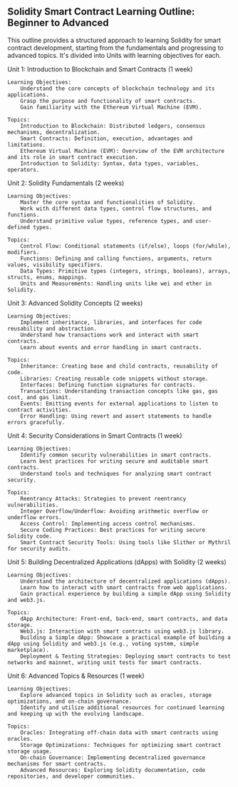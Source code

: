 ## Solidity Smart Contract Learning Outline: Beginner to Advanced

This outline provides a structured approach to learning Solidity for smart contract development, starting from the fundamentals and progressing to advanced topics. It's divided into Units with learning objectives for each.

Unit 1: Introduction to Blockchain and Smart Contracts (1 week)

    Learning Objectives:
        Understand the core concepts of blockchain technology and its applications.
        Grasp the purpose and functionality of smart contracts.
        Gain familiarity with the Ethereum Virtual Machine (EVM).

    Topics:
        Introduction to Blockchain: Distributed ledgers, consensus mechanisms, decentralization.
        Smart Contracts: Definition, execution, advantages and limitations.
        Ethereum Virtual Machine (EVM): Overview of the EVM architecture and its role in smart contract execution.
        Introduction to Solidity: Syntax, data types, variables, operators.

Unit 2: Solidity Fundamentals (2 weeks)

    Learning Objectives:
        Master the core syntax and functionalities of Solidity.
        Work with different data types, control flow structures, and functions.
        Understand primitive value types, reference types, and user-defined types.

    Topics:
        Control Flow: Conditional statements (if/else), loops (for/while), modifiers.
        Functions: Defining and calling functions, arguments, return values, visibility specifiers.
        Data Types: Primitive types (integers, strings, booleans), arrays, structs, enums, mappings.
        Units and Measurements: Handling units like wei and ether in Solidity.

Unit 3: Advanced Solidity Concepts (2 weeks)

    Learning Objectives:
        Implement inheritance, libraries, and interfaces for code reusability and abstraction.
        Understand how transactions work and interact with smart contracts.
        Learn about events and error handling in smart contracts.

    Topics:
        Inheritance: Creating base and child contracts, reusability of code.
        Libraries: Creating reusable code snippets without storage.
        Interfaces: Defining function signatures for contracts.
        Transactions: Understanding transaction concepts like gas, gas cost, and gas limit.
        Events: Emitting events for external applications to listen to contract activities.
        Error Handling: Using revert and assert statements to handle errors gracefully.

Unit 4: Security Considerations in Smart Contracts (1 week)

    Learning Objectives:
        Identify common security vulnerabilities in smart contracts.
        Learn best practices for writing secure and auditable smart contracts.
        Understand tools and techniques for analyzing smart contract security.

    Topics:
        Reentrancy Attacks: Strategies to prevent reentrancy vulnerabilities.
        Integer Overflow/Underflow: Avoiding arithmetic overflow or underflow errors.
        Access Control: Implementing access control mechanisms.
        Secure Coding Practices: Best practices for writing secure Solidity code.
        Smart Contract Security Tools: Using tools like Slither or Mythril for security audits.

Unit 5: Building Decentralized Applications (dApps) with Solidity (2 weeks)

    Learning Objectives:
        Understand the architecture of decentralized applications (dApps).
        Learn how to interact with smart contracts from web applications.
        Gain practical experience by building a simple dApp using Solidity and web3.js.

    Topics:
        dApp Architecture: Front-end, back-end, smart contracts, and data storage.
        Web3.js: Interaction with smart contracts using web3.js library.
        Building a Simple dApp: Showcase a practical example of building a dApp using Solidity and web3.js (e.g., voting system, simple marketplace).
        Deployment & Testing Strategies: Deploying smart contracts to test networks and mainnet, writing unit tests for smart contracts.

Unit 6: Advanced Topics & Resources (1 week)

    Learning Objectives:
        Explore advanced topics in Solidity such as oracles, storage optimizations, and on-chain governance.
        Identify and utilize additional resources for continued learning and keeping up with the evolving landscape.

    Topics:
        Oracles: Integrating off-chain data with smart contracts using oracles.
        Storage Optimizations: Techniques for optimizing smart contract storage usage.
        On-chain Governance: Implementing decentralized governance mechanisms for smart contracts.
        Advanced Resources: Exploring Solidity documentation, code repositories, and developer communities.
